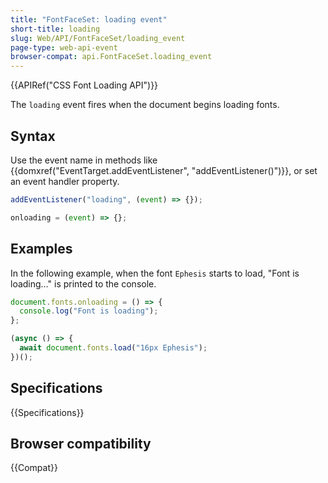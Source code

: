 ```yaml
---
title: "FontFaceSet: loading event"
short-title: loading
slug: Web/API/FontFaceSet/loading_event
page-type: web-api-event
browser-compat: api.FontFaceSet.loading_event
---
```


{{APIRef("CSS Font Loading API")}}

The `loading` event fires when the document begins loading fonts.

## Syntax

Use the event name in methods like {{domxref("EventTarget.addEventListener", "addEventListener()")}}, or set an event handler property.

```js
addEventListener("loading", (event) => {});

onloading = (event) => {};
```

## Examples

In the following example, when the font `Ephesis` starts to load, "Font is loading…" is printed to the console.

```js
document.fonts.onloading = () => {
  console.log("Font is loading");
};

(async () => {
  await document.fonts.load("16px Ephesis");
})();
```

## Specifications

{{Specifications}}

## Browser compatibility

{{Compat}}
